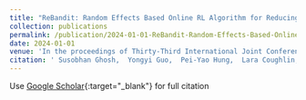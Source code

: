 ```yaml
---
title: "ReBandit: Random Effects Based Online RL Algorithm for Reducing Cannabis Use"
collection: publications
permalink: /publication/2024-01-01-ReBandit-Random-Effects-Based-Online-RL-Algorithm-for-Reducing-Cannabis-Use
date: 2024-01-01
venue: 'In the proceedings of Thirty-Third International Joint Conference on Artificial Intelligence (IJCAI-24)'
citation: ' Susobhan Ghosh,  Yongyi Guo,  Pei-Yao Hung,  Lara Coughlin,  Erin Bonar,  Inbal Nahum-Shani,  Maureen Walton,  Susan Murphy, &quot;ReBandit: Random Effects Based Online RL Algorithm for Reducing Cannabis Use.&quot; In the proceedings of Thirty-Third International Joint Conference on Artificial Intelligence (IJCAI-24), 2024.'
---
```

Use [Google Scholar](https://scholar.google.com/scholar?q=ReBandit:+Random+Effects+Based+Online+RL+Algorithm+for+Reducing+Cannabis+Use){:target="_blank"} for full citation